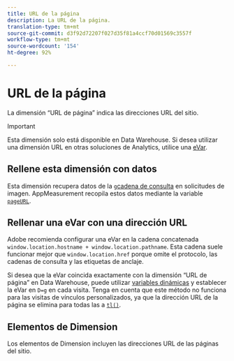 ```yaml
---
title: URL de la página
description: La URL de la página.
translation-type: tm+mt
source-git-commit: d3f92d72207f027d35f81a4ccf70d01569c3557f
workflow-type: tm+mt
source-wordcount: '154'
ht-degree: 92%

---
```



# URL de la página

La dimensión “URL de página” indica las direcciones URL del sitio.

>[!IMPORTANT]
>
>Esta dimensión solo está disponible en Data Warehouse. Si desea utilizar una dimensión URL en otras soluciones de Analytics, utilice una [eVar](evar.md).

## Rellene esta dimensión con datos

Esta dimensión recupera datos de la [`g`cadena de consulta](/help/implement/validate/query-parameters.md) en solicitudes de imagen. AppMeasurement recopila estos datos mediante la variable [`pageURL`](/help/implement/vars/page-vars/pageurl.md).

## Rellenar una eVar con una dirección URL

Adobe recomienda configurar una eVar en la cadena concatenada `window.location.hostname + window.location.pathname`. Esta cadena suele funcionar mejor que `window.location.href` porque omite el protocolo, las cadenas de consulta y las etiquetas de anclaje.

Si desea que la eVar coincida exactamente con la dimensión “URL de página” en Data Warehouse, puede utilizar [variables dinámicas](/help/implement/vars/page-vars/dynamic-variables.md) y establecer la eVar en `D=g` en cada visita. Tenga en cuenta que este método no funciona para las visitas de vínculos personalizados, ya que la dirección URL de la página se elimina para todas las a [`tl()`](/help/implement/vars/functions/tl-method.md).

## Elementos de Dimension

Los elementos de Dimension incluyen las direcciones URL de las páginas del sitio.
